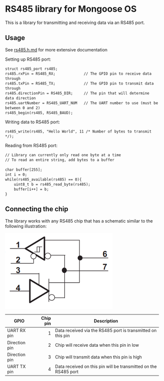 # RS485 library for Mongoose OS

This is a library for transmitting and receiving data via an RS485 port.

## Usage

See [rs485.h.md](wiki/rs485.h) for more extensive documentation

Setting up RS485 port:

    struct rs485_port rs485;
    rs485.rxPin = RS485_RX;             // The GPIO pin to receive data through
    rs485.txPin = RS485_TX;             // The GPIO pin to transmit data through
    rs485.directionPin = RS485_DIR;     // The pin that will determine data direction
    rs485.uartNumber = RS485_UART_NUM   // The UART number to use (must be between 0 and 2)
    rs485_begin(rs485, RS485_BAUD);

Writing data to RS485 port:

    rs485_write(rs485, "Hello World", 11 /* Number of bytes to transmit */);

Reading from RS485 port:

    // Library can currently only read one byte at a time
    // To read an entire string, add bytes to a buffer

    char buffer[255];
    int i = 0;
    while(rs485_available(rs485) == 0){
        uint8_t b = rs485_read_byte(rs485);
        buffer[i++] = b;
    }

## Connecting the chip

The library works with any RS485 chip that has a schematic similar to the following illustration:

![chip schematic](./docs/rs485.png "Supported RS485 chip schematics")

| GPIO | Chip pin | Description |
| - | -: | - |
| UART RX pin | 1 | Data received via the RS485 port is transmitted on this pin |
| Direction pin | 2 | Chip will receive data when this pin in low |
| Direction pin | 3 | Chip will transmit data when this pin is high |
| UART TX pin | 4 | Data received on this pin will be transmitted on the RS485 port |